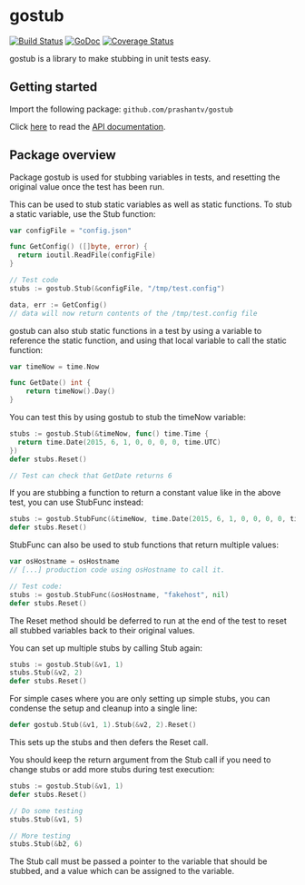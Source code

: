 # gostub

[![Build Status](https://travis-ci.org/prashantv/gostub.svg?branch=master)](https://travis-ci.org/prashantv/gostub)
[![GoDoc](https://godoc.org/github.com/prashantv/gostub?status.svg)](https://godoc.org/github.com/prashantv/gostub)
[![Coverage Status](https://coveralls.io/repos/github/prashantv/gostub/badge.svg?branch=master)](https://coveralls.io/github/prashantv/gostub?branch=master)

gostub is a library to make stubbing in unit tests easy.

## Getting started

Import the following package:
`github.com/prashantv/gostub`

Click [here](https://godoc.org/github.com/prashantv/gostub) to read the [API documentation](https://godoc.org/github.com/prashantv/gostub).

## Package overview

Package gostub is used for stubbing variables in tests, and resetting the
original value once the test has been run.

This can be used to stub static variables as well as static functions. To stub a
static variable, use the Stub function:

```go
var configFile = "config.json"

func GetConfig() ([]byte, error) {
  return ioutil.ReadFile(configFile)
}

// Test code
stubs := gostub.Stub(&configFile, "/tmp/test.config")

data, err := GetConfig()
// data will now return contents of the /tmp/test.config file
```

gostub can also stub static functions in a test by using a variable to reference
the static function, and using that local variable to call the static function:

```go
var timeNow = time.Now

func GetDate() int {
	return timeNow().Day()
}
```

You can test this by using gostub to stub the timeNow variable:

```go
stubs := gostub.Stub(&timeNow, func() time.Time {
  return time.Date(2015, 6, 1, 0, 0, 0, 0, time.UTC)
})
defer stubs.Reset()

// Test can check that GetDate returns 6
```

If you are stubbing a function to return a constant value like in the above
test, you can use StubFunc instead:

```go
stubs := gostub.StubFunc(&timeNow, time.Date(2015, 6, 1, 0, 0, 0, 0, time.UTC))
defer stubs.Reset()
```

StubFunc can also be used to stub functions that return multiple values:

```go
var osHostname = osHostname
// [...] production code using osHostname to call it.

// Test code:
stubs := gostub.StubFunc(&osHostname, "fakehost", nil)
defer stubs.Reset()
```

The Reset method should be deferred to run at the end of the test to reset all
stubbed variables back to their original values.

You can set up multiple stubs by calling Stub again:

```go
stubs := gostub.Stub(&v1, 1)
stubs.Stub(&v2, 2)
defer stubs.Reset()
```

For simple cases where you are only setting up simple stubs, you can condense
the setup and cleanup into a single line:

```go
defer gostub.Stub(&v1, 1).Stub(&v2, 2).Reset()
```

This sets up the stubs and then defers the Reset call.

You should keep the return argument from the Stub call if you need to change
stubs or add more stubs during test execution:

```go
stubs := gostub.Stub(&v1, 1)
defer stubs.Reset()

// Do some testing
stubs.Stub(&v1, 5)

// More testing
stubs.Stub(&b2, 6)
```

The Stub call must be passed a pointer to the variable that should be stubbed,
and a value which can be assigned to the variable.
